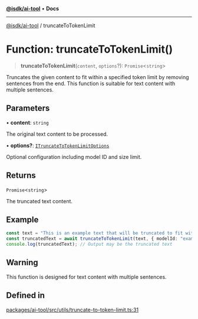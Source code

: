 [**@isdk/ai-tool**](../README.md) • **Docs**

***

[@isdk/ai-tool](../globals.md) / truncateToTokenLimit

# Function: truncateToTokenLimit()

> **truncateToTokenLimit**(`content`, `options`?): `Promise`\<`string`\>

Truncates the given content to fit within a specified token limit by removing sentences from the end.
This function is suitable for text content with multiple sentences.

## Parameters

• **content**: `string`

The original text content to be processed.

• **options?**: [`ITruncateToTokenLimitOptions`](../interfaces/ITruncateToTokenLimitOptions.md)

Optional configuration including model ID and size limit.

## Returns

`Promise`\<`string`\>

The truncated text content.

## Example

```typescript
const text = "This is an example text that will be truncated to fit within the token limit. It contains multiple sentences. Each sentence will be removed until the content fits within the specified token limit. This is the fourth sentence. This is the fifth sentence.";
const truncatedText = await truncateToTokenLimit(text, { modelId: "exampleModel", size: 50 });
console.log(truncatedText); // Output may be the truncated text
```

## Warning

This function is designed for text content with multiple sentences.

## Defined in

[packages/ai-tool/src/utils/truncate-to-token-limit.ts:31](https://github.com/isdk/ai-tool.js/blob/b0813174e9b350ae47231f8e5f885150313123b0/src/utils/truncate-to-token-limit.ts#L31)
